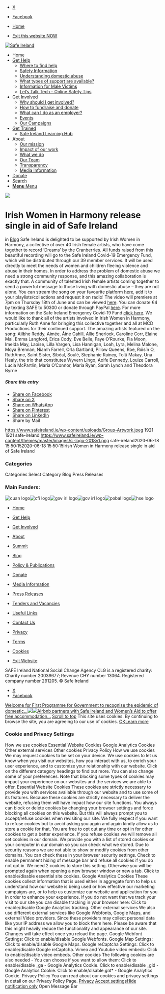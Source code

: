  * [X](https://twitter.com/SAFEIreland "X")
  * [Facebook](https://www.facebook.com/safe.ireland "Facebook")


  * [Home](https://www.safeireland.ie/)
  * [Exit this website NOW](https://www.google.ie/)


[![Safe Ireland](https://www.safeireland.ie/wp-content/themes/master/images/si-logo-2018v1.png)](https://www.safeireland.ie/)
  * [Home](https://www.safeireland.ie/)
  * [Get Help](https://www.safeireland.ie/get-help/)
    * [Where to find help](https://www.safeireland.ie/get-help/where-to-find-help/)
    * [Safety Information](https://www.safeireland.ie/get-help/safety-information/)
    * [Understanding domestic abuse](https://www.safeireland.ie/get-help/understanding-domestic-abuse/)
    * [What types of support are available?](https://www.safeireland.ie/get-help/what-types-of-support-are-available/)
    * [Information for Male Victims](https://www.safeireland.ie/get-help/information-for-male-victims/)
    * [Let’s Talk Tech – Online Safety Tips](https://www.safeireland.ie/lets-talk-tech-online-safety-tips/)
  * [Get Involved](https://www.safeireland.ie/get-involved/)
    * [Why should I get involved?](https://www.safeireland.ie/get-involved/why-should-i-get-involved/)
    * [How to fundraise and donate](https://www.safeireland.ie/get-involved/how-to-fundraise-and-donate/)
    * [What can I do as an employer?](https://www.safeireland.ie/get-involved/what-can-i-do-as-an-employer/)
    * [Events](https://www.safeireland.ie/get-involved/events/)
    * [Our Campaigns](https://www.safeireland.ie/get-involved/our-campaigns/)
  * [Get Trained](https://www.safeireland.ie/irish-women-in-harmony-release-single-in-aid-of-safe-ireland/)
    * [Safe Ireland Learning Hub](https://www.safeireland.ie/safe-ireland-learning-hub/)
  * [About](https://www.safeireland.ie/about/)
    * [Our mission](https://www.safeireland.ie/about/our-mission/)
    * [Impact of our work](https://www.safeireland.ie/about/impact-of-our-work/)
    * [What we do](https://www.safeireland.ie/about/what-we-do/)
    * [Our Team](https://www.safeireland.ie/about/our-team/)
    * [Transparency](https://www.safeireland.ie/about/transparency/)
    * [Media Information](https://www.safeireland.ie/about/media-information/)
  * [Donate](https://www.safeireland.ie/get-involved/how-to-fundraise-and-donate/)
  * [Search](https://www.safeireland.ie/irish-women-in-harmony-release-single-in-aid-of-safe-ireland/?s=)
  * [ **Menu** Menu ](https://www.safeireland.ie/irish-women-in-harmony-release-single-in-aid-of-safe-ireland/)


[![](https://www.safeireland.ie/wp-content/uploads/Group-Artwork-845x500.jpeg)](https://www.safeireland.ie/wp-content/uploads/Group-Artwork-1030x1030.jpeg "Group-Artwork")
# Irish Women in Harmony release single in aid of Safe Ireland
in [Blog](https://www.safeireland.ie/category/blog/)
Safe Ireland is delighted to be supported by Irish Women in Harmony, a collective of over 40 Irish female artists, who have come together to record ‘Dreams’ by the Cranberries.
All funds raised from this beautiful recording will go to the Safe Ireland Covid-19 Emergency Fund, which will be distributed through our 39 member services. It will be used directly to meet the needs of women and children fleeing violence and abuse in their homes.
In order to address the problem of domestic abuse we need a strong community response, and this amazing collaboration is exactly that. A community of talented Irish female artists coming together to send a powerful message to those living with domestic abuse – they are not alone.
You can stream the song on your favourite platform [here](https://orcd.co/iwihdreams), add it to your playlists/collections and request it on radio!
The video will premiere at 7pm on Thursday 18th of June and can be viewed [here](https://www.youtube.com/watch?v=Jv4MYqzg-P4&feature=youtu.be).
You can donate €4 by texting SAFE to 50300 or donate through PayPal [here](https://www.paypal.me/SAFEireland).
For more information on the Safe Ireland Emergency Covid-19 Fund [click here](https://www.safeireland.ie/get-involved/how-to-fundraise-and-donate/).
We would like to thank all of the artists involved in Irish Women in Harmony, particularly Ruth Anne for bringing this collective together and all at MCD Productions for their continued support.
The amazing artists featured on the song:
Ailbhe Reddy, Aimée, Áine Cahill, Allie Sherlock, Caroline Corr, Elaine Mai, Emma Langford, Erica Cody, Eve Belle, Faye O’Rourke, Fia Moon, Imelda May, Laoise, Lilla Vargen, Lisa Hannigan, Loah, Lyra, Melina Malone, Moya Brennan, Niamh Farrell, Orla Gartland, Pillow Queens, Roe, Róisín O, RuthAnne, Saint Sister, Sibéal, Soulé, Stephanie Rainey, Tolü Makay, Una Healy, the trio that constitutes Wyvern Lingo, Aoife Dennedy, Louize Carroll, Lucia McPartlin, Maria O’Connor, Maria Ryan, Sarah Lynch and Theodora Byrne
##### Share this entry
  * [Share on Facebook](https://www.facebook.com/sharer.php?u=https://www.safeireland.ie/irish-women-in-harmony-release-single-in-aid-of-safe-ireland/&t=Irish%20Women%20in%20Harmony%20release%20single%20in%20aid%20of%20Safe%20Ireland)
  * [Share on X](https://twitter.com/share?text=Irish%20Women%20in%20Harmony%20release%20single%20in%20aid%20of%20Safe%20Ireland&url=https://www.safeireland.ie/?p=8029)
  * [Share on WhatsApp](https://api.whatsapp.com/send?text=https://www.safeireland.ie/irish-women-in-harmony-release-single-in-aid-of-safe-ireland/)
  * [Share on Pinterest](https://pinterest.com/pin/create/button/?url=https%3A%2F%2Fwww.safeireland.ie%2Firish-women-in-harmony-release-single-in-aid-of-safe-ireland%2F&description=Irish%20Women%20in%20Harmony%20release%20single%20in%20aid%20of%20Safe%20Ireland&media=https%3A%2F%2Fwww.safeireland.ie%2Fwp-content%2Fuploads%2FGroup-Artwork-705x705.jpeg)
  * [Share on LinkedIn](https://linkedin.com/shareArticle?mini=true&title=Irish%20Women%20in%20Harmony%20release%20single%20in%20aid%20of%20Safe%20Ireland&url=https://www.safeireland.ie/irish-women-in-harmony-release-single-in-aid-of-safe-ireland/)
  * Share by Mail


https://www.safeireland.ie/wp-content/uploads/Group-Artwork.jpeg 1921 1921 safe-ireland https://www.safeireland.ie/wp-content/themes/master/images/si-logo-2018v1.png safe-ireland2020-06-18 15:50:152020-06-18 15:50:15Irish Women in Harmony release single in aid of Safe Ireland
### Categories
Categories Select Category Blog Press Releases
### Main Funders:
![cuan logo](https://www.safeireland.ie/wp-content/uploads/logo-cuan.png)![cfi logo](https://www.safeireland.ie/wp-content/uploads/logo-cfi.png)![gov irl logo](https://www.safeireland.ie/wp-content/uploads/logo-goi2.png)![gov irl logo](https://www.safeireland.ie/wp-content/uploads/logo-doj.png)![pobal logo](https://www.safeireland.ie/wp-content/uploads/logo-pobal.png)![hse logo](https://www.safeireland.ie/wp-content/uploads/logo-hse.png)
  * [Home](https://www.safeireland.ie/)
  * [Get Help](https://www.safeireland.ie/get-help/)
  * [Get Involved](https://www.safeireland.ie/get-involved/)
  * [About](https://www.safeireland.ie/about/)
  * [Summit](https://www.safeireland.ie/?page_id=3620)
  * [Blog](https://www.safeireland.ie/blog/)


  * [Policy & Publications](https://www.safeireland.ie/policy-publications/)
  * [Donate](https://www.safeireland.ie/get-involved/how-to-fundraise-and-donate/)
  * [Media Information](https://www.safeireland.ie/about/media-information/)
  * [Press Releases](https://www.safeireland.ie/about/media-information/press-releases/)
  * [Tenders and Vacancies](https://www.safeireland.ie/tenders-and-vacancies/)
  * [Useful Links](https://www.safeireland.ie/links/)


  * [Contact Us](https://www.safeireland.ie/contact-us/)
  * [Privacy](https://www.safeireland.ie/privacy/)
  * [Terms](https://www.safeireland.ie/terms/)
  * [Cookies](https://www.safeireland.ie/cookies/)
  * [Exit Website](https://www.google.ie)


SAFE Ireland National Social Change Agency CLG is a registered charity: Charity number 20039677; Revenue CHY number 13064. Registered company number 291205.
© Safe Ireland 
  * [X](https://twitter.com/SAFEIreland "X")
  * [Facebook](https://www.facebook.com/safe.ireland "Facebook")


[Welcome for First Programme for Government to recognise the epidemic of domestic...![](https://www.safeireland.ie/wp-content/uploads/Woman-Child-80x80.jpg)](https://www.safeireland.ie/welcome-for-first-programme-for-government-to-recognise-the-epidemic-of-domestic-and-sexual-violence/)[![](https://www.safeireland.ie/wp-content/uploads/cta-img-900x500px-woman-child-80x80.jpg)Airbnb partners with Safe Ireland and Women’s Aid to offer free accommodation...](https://www.safeireland.ie/airbnb-partners-with-safe-ireland-and-womens-aid-to-offer-free-accommodation-for-domestic-violence-survivors/)
[Scroll to top](https://www.safeireland.ie/irish-women-in-harmony-release-single-in-aid-of-safe-ireland/#top "Scroll to top")
This site uses cookies. By continuing to browse the site, you are agreeing to our use of cookies.
[OK](https://www.safeireland.ie/irish-women-in-harmony-release-single-in-aid-of-safe-ireland/)[Learn more](https://www.safeireland.ie/irish-women-in-harmony-release-single-in-aid-of-safe-ireland/)
### Cookie and Privacy Settings
How we use cookies
Essential Website Cookies
Google Analytics Cookies
Other external services
Other cookies
Privacy Policy
How we use cookies
We may request cookies to be set on your device. We use cookies to let us know when you visit our websites, how you interact with us, to enrich your user experience, and to customize your relationship with our website. 
Click on the different category headings to find out more. You can also change some of your preferences. Note that blocking some types of cookies may impact your experience on our websites and the services we are able to offer.
Essential Website Cookies
These cookies are strictly necessary to provide you with services available through our website and to use some of its features.
Because these cookies are strictly necessary to deliver the website, refusing them will have impact how our site functions. You always can block or delete cookies by changing your browser settings and force blocking all cookies on this website. But this will always prompt you to accept/refuse cookies when revisiting our site.
We fully respect if you want to refuse cookies but to avoid asking you again and again kindly allow us to store a cookie for that. You are free to opt out any time or opt in for other cookies to get a better experience. If you refuse cookies we will remove all set cookies in our domain.
We provide you with a list of stored cookies on your computer in our domain so you can check what we stored. Due to security reasons we are not able to show or modify cookies from other domains. You can check these in your browser security settings.
Check to enable permanent hiding of message bar and refuse all cookies if you do not opt in. We need 2 cookies to store this setting. Otherwise you will be prompted again when opening a new browser window or new a tab.
Click to enable/disable essential site cookies.
Google Analytics Cookies
These cookies collect information that is used either in aggregate form to help us understand how our website is being used or how effective our marketing campaigns are, or to help us customize our website and application for you in order to enhance your experience.
If you do not want that we track your visit to our site you can disable tracking in your browser here:
Click to enable/disable Google Analytics tracking.
Other external services
We also use different external services like Google Webfonts, Google Maps, and external Video providers. Since these providers may collect personal data like your IP address we allow you to block them here. Please be aware that this might heavily reduce the functionality and appearance of our site. Changes will take effect once you reload the page.
Google Webfont Settings:
Click to enable/disable Google Webfonts.
Google Map Settings:
Click to enable/disable Google Maps.
Google reCaptcha Settings:
Click to enable/disable Google reCaptcha.
Vimeo and Youtube video embeds:
Click to enable/disable video embeds.
Other cookies
The following cookies are also needed - You can choose if you want to allow them:
Click to enable/disable _ga - Google Analytics Cookie.
Click to enable/disable _gid - Google Analytics Cookie.
Click to enable/disable _gat_* - Google Analytics Cookie.
Privacy Policy
You can read about our cookies and privacy settings in detail on our Privacy Policy Page. 
[Privacy](https://www.safeireland.ie/privacy/)
[Accept settings](https://www.safeireland.ie/irish-women-in-harmony-release-single-in-aid-of-safe-ireland/ "Allow to use cookies, you always can modify used cookies and services")[Hide notification only](https://www.safeireland.ie/irish-women-in-harmony-release-single-in-aid-of-safe-ireland/ "Do not allow to use cookies or services - some functionality on our site might not work as expected.")
Open Message Bar

